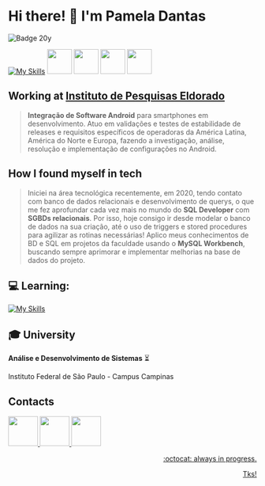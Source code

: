 # Hi there! 👋 I'm Pamela Dantas
![Badge 20y](http://img.shields.io/static/v1?label=20y&message=%20SHE/HER&color=red&style=for-the-badge)

[![My Skills](https://skillicons.dev/icons?i=mysql,git,py)](https://skillicons.dev)
            <img loading="lazy" src="https://cdn.jsdelivr.net/gh/devicons/devicon/icons/android/android-original.svg" width="50" height="50"/> 
            <img loading="lazy" src="https://onion.io/wp-content/uploads/2017/11/Moba-Logo.jpg" width="50" height="50"/>
            <img loading="lazy" src="https://alternativesp-cdn.b-cdn.net/wp-content/uploads/2021/07/1594530912_Windows-Command-Prompt-600x600.png" width="50" height="50"/>
            <img loading="lazy" src="https://cdn.jsdelivr.net/gh/devicons/devicon/icons/jira/jira-original-wordmark.svg" width="50" height="50"/>

## Working at [Instituto de Pesquisas Eldorado](https://www.eldorado.org.br/)
> **Integração de Software Android** para smartphones em desenvolvimento. Atuo em validações e testes de estabilidade de releases e requisitos específicos de operadoras da América Latina, América do Norte e Europa, fazendo a investigação, análise, resolução e implementação de configurações no Android.

## How I found myself in tech
> Iniciei na área tecnológica recentemente, em 2020, tendo contato com banco de dados relacionais e desenvolvimento de querys, o que me fez aprofundar cada vez mais no mundo do **SQL Developer** com **SGBDs relacionais**.
> Por isso, hoje consigo ir desde modelar o banco de dados na sua criação,  até o uso de triggers e stored procedures para agilizar as rotinas necessárias!
> Aplico meus conhecimentos de BD e SQL em projetos da faculdade usando o **MySQL Workbench**, buscando sempre aprimorar e implementar melhorias na base de dados do projeto.

## :computer: **Learning:**
> 
[![My Skills](https://skillicons.dev/icons?i=js,cs,py)](https://skillicons.dev)


## :mortar_board: University
**Análise e Desenvolvimento de Sistemas** :hourglass_flowing_sand:

Instituto Federal de São Paulo - Campus Campinas


## **Contacts**
<div>
<a href="https://instagram.com/pameladantws" target="_blank"><img loading="lazy" src="https://img.icons8.com/?size=512&id=108646&format=png" width="60" height="60"/>
<a href="https://www.linkedin.com/in/pameladantasp" target="_blank"><img loading="lazy" src="https://img.icons8.com/?size=512&id=108812&format=png" width="60" height="60"/>
<a href = "mailto:pameladantasp@gmail.com"><img loading="lazy" src="https://img.icons8.com/?size=512&id=110231&format=png" width="60" height="60"/>
</div> 


<p align="right"> :octocat: always in progress. </p>
<p align="right"> Tks! </p>


